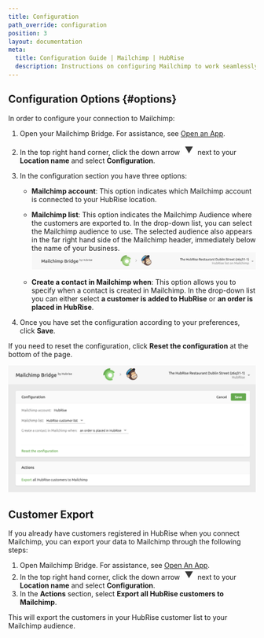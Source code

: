 ```yaml
---
title: Configuration
path_override: configuration
position: 3
layout: documentation
meta:
  title: Configuration Guide | Mailchimp | HubRise
  description: Instructions on configuring Mailchimp to work seamlessly with your EPOS or other apps connected to HubRise. Configuration is simple.
---
```


## Configuration Options {#options}

In order to configure your connection to Mailchimp:

1. Open your Mailchimp Bridge. For assistance, see [Open an App](/docs/connections#open-app).

1. In the top right hand corner, click the down arrow <InlineImage width="28" height="21">![Down arrow icon](../images/009-arrow.jpg)</InlineImage> next to your **Location name** and select **Configuration**.

1. In the configuration section you have three options:

   - **Mailchimp account**: This option indicates which Mailchimp account is connected to your HubRise location.

   - **Mailchimp list**: This option indicates the Mailchimp Audience where the customers are exported to. In the drop-down list, you can select the Mailchimp audience to use. The selected audience also appears in the far right hand side of the Mailchimp header, immediately below the name of your business.
     ![Mailchimp Bridge Configuration](./images/004-2x-connected-mailchimp-list.png)

   - **Create a contact in Mailchimp when**: This option allows you to specify when a contact is created in Mailchimp. In the drop-down list you can either select **a customer is added to HubRise** or **an order is placed in HubRise**.

1. Once you have set the configuration according to your preferences, click **Save**.

If you need to reset the configuration, click **Reset the configuration** at the bottom of the page.

![Mailchimp Bridge Configuration](./images/010-2x-mailchimp-configuration.png)

## Customer Export

If you already have customers registered in HubRise when you connect Mailchimp, you can export your data to Mailchimp through the following steps:

1. Open Mailchimp Bridge. For assistance, see [Open An App](/docs/connections#open-app).
1. In the top right hand corner, click the down arrow <InlineImage width="28" height="21">![Down arrow icon](../images/009-arrow.jpg)</InlineImage> next to your **Location name** and select **Configuration**.
1. In the **Actions** section, select **Export all HubRise customers to Mailchimp**.

This will export the customers in your HubRise customer list to your Mailchimp audience.

